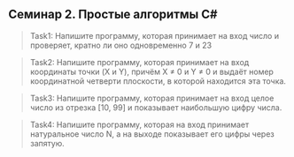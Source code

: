 ## Семинар 2. Простые алгоритмы С# ##
>Task1:
Напишите программу, которая принимает на вход число и проверяет, кратно ли оно одновременно 7 и 23

>Task2:
Напишите программу, которая принимает на вход координаты точки (X и Y), причём X ≠ 0 и Y ≠ 0 
и выдаёт номер координатной четверти плоскости, в которой находится эта точка.

>Task3:
Напишите программу, которая принимает на вход целое число из отрезка [10, 99] и показывает наибольшую цифру числа.

>Task4:
Напишите программу, которая на вход принимает натуральное число N, а на выходе
показывает его цифры через запятую.
